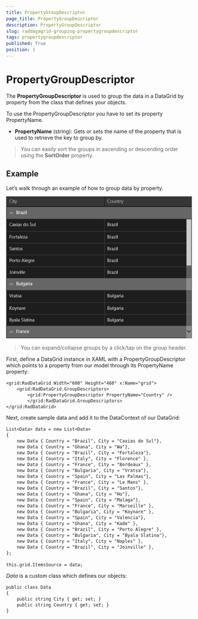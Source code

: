 ```yaml
---
title: PropertyGroupDescriptor
page_title: PropertyGroupDescriptor
description: PropertyGroupDescriptor
slug: raddagagrid-grouping-propertygroupdescriptor
tags: propertygroupdescriptor
published: True
position: 1
---
```


# PropertyGroupDescriptor

The **PropertyGroupDescriptor** is used to group the data in a DataGrid by property from the class that defines your objects.

To use the PropertyGroupDescriptor you have to set its property PropertyName.

* **PropertyName** (string): Gets or sets the name of the property that is used to retrieve the key to group by.

>You can easily sort the groups in ascending or descending order using the **SortOrder** property.

## Example

Let’s walk through an example of how to group data by property.

![Property Group Descriptor](images/PropertyGroupDescriptor.png)

>You can expand/collapse groups by a click/tap on the group header.

First, define a DataGrid instance in XAML with a PropertyGroupDescriptor which points to a property from our model through its PropertyName property:

	<grid:RadDataGrid Width="600" Height="460" x:Name="grid">
	    <grid:RadDataGrid.GroupDescriptors>
	        <grid:PropertyGroupDescriptor PropertyName="Country" />
	        </grid:RadDataGrid.GroupDescriptors>
	</grid:RadDataGrid>

Next, create sample data and add it to the DataContext of our DataGrid:

	List<Data> data = new List<Data>
	{
		new Data { Country = "Brazil", City = "Caxias do Sul"},
		new Data { Country = "Ghana", City = "Wa"},
		new Data { Country = "Brazil", City = "Fortaleza"},
		new Data { Country = "Italy", City = "Florence" },
		new Data { Country = "France", City = "Bordeaux" }, 
		new Data { Country = "Bulgaria", City = "Vratsa"},
		new Data { Country = "Spain", City = "Las Palmas"},
		new Data { Country = "France", City = "Le Mans" },
		new Data { Country = "Brazil", City = "Santos"},
		new Data { Country = "Ghana", City = "Ho"},
		new Data { Country = "Spain", City = "Malaga"},
		new Data { Country = "France", City = "Marseille" },
		new Data { Country = "Bulgaria", City = "Koynare" },
		new Data { Country = "Spain", City = "Valencia"},
		new Data { Country = "Ghana", City = "Kade" },
		new Data { Country = "Brazil", City = "Porto Alegre" }, 
		new Data { Country = "Bulgaria", City = "Byala Slatina"},
		new Data { Country = "Italy", City = "Naples" },
		new Data { Country = "Brazil", City = "Joinville" }, 
	};
	
	this.grid.ItemsSource = data;

*Data* is a custom class which defines our objects:

	public class Data
	{
		public string City { get; set; }
		public string Country { get; set; }
	}